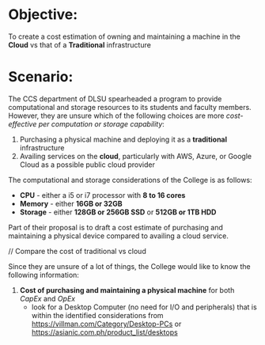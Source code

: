 # Objective: 
To create a cost estimation of owning and maintaining a machine in the **Cloud** vs that of a **Traditional** infrastructure

# Scenario:
The CCS department of DLSU spearheaded a program to provide computational and storage resources to its students and faculty members. However, they are unsure which of the following choices are more *cost-effective per computation or storage capability*:
1. Purchasing a physical machine and deploying it as a **traditional** infrastructure
2. Availing services on the **cloud**, particularly with AWS, Azure, or Google Cloud as a possible public cloud provider

The computational and storage considerations of the College is as follows:
- **CPU** - either a i5 or i7 processor with **8 to 16 cores**
- **Memory** - either **16GB or 32GB**
- **Storage** - either **128GB or 256GB SSD** or **512GB or 1TB HDD**

Part of their proposal is to draft a cost estimate of purchasing and maintaining a physical device compared to availing a cloud service.

// Compare the cost of traditional vs cloud 

Since they are unsure of a lot of things, the College would like to know the following information:
1. **Cost of purchasing and maintaining a physical machine** for both *CapEx* and *OpEx*
	- look for a Desktop Computer (no need for I/O and peripherals) that is within the identified considerations from https://villman.com/Category/Desktop-PCs or https://asianic.com.ph/product_list/desktops 